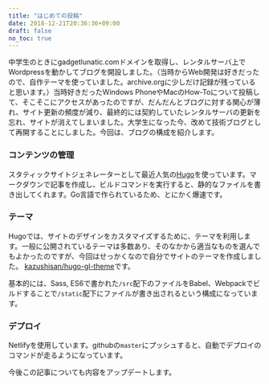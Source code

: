 ```yaml
---
title: "はじめての投稿"
date: 2018-12-21T20:36:36+09:00
draft: false
no_toc: true
---
```


中学生のときにgadgetlunatic.comドメインを取得し、レンタルサーバ上でWordpressを動かしてブログを開設しました。（当時からWeb開発は好きだったので、自作テーマを使っていました。archive.orgに少しだけ記録が残っていると思います。）当時好きだったWindows PhoneやMacのHow-Toについて投稿して、そこそこにアクセスがあったのですが、だんだんとブログに対する関心が薄れ、サイト更新の頻度が減り、最終的には契約していたレンタルサーバの更新を忘れ、サイトが消えてしまいました。大学生になった今、改めて技術ブログとして再開することにしました。今回は、ブログの構成を紹介します。

### コンテンツの管理

スタティックサイトジェネレーターとして最近人気の[Hugo](https://gohugo.io)を使っています。マークダウンで記事を作成し、ビルドコマンドを実行すると、静的なファイルを書き出してくれます。Go言語で作られているため、とにかく爆速です。

### テーマ

Hugoでは、サイトのデザインをカスタマイズするために、テーマを利用します。一般に公開されているテーマは多数あり、そのなかから適当なものを選んでもよかったのですが、今回はせっかくなので自分でサイトのテーマを作成しました。
[kazushisan/hugo-gl-theme](https://github.com/kazushisan/hugo-gl-theme)です。

基本的には、Sass, ES6で書かれた`/src`配下のファイルをBabel、Webpackでビルドすることで`/static`配下にファイルが書き出されるという構成になっています。

### デプロイ

Netlifyを使用しています。githubの`master`にプッシュすると、自動でデプロイのコマンドが走るようになっています。


今後この記事についても内容をアップデートします。